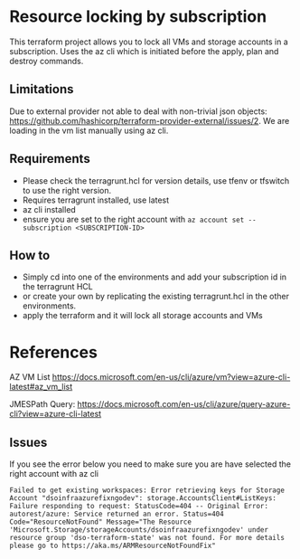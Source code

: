 # Resource locking by subscription

This terraform project allows you to lock all VMs and storage accounts in a subscription. Uses the az cli which is initiated before the apply, plan and destroy commands.

## Limitations
Due to external provider not able to deal with non-trivial json objects: https://github.com/hashicorp/terraform-provider-external/issues/2. We are loading in the vm list manually using az cli.

## Requirements

* Please check the terragrunt.hcl for version details, use tfenv or tfswitch to use the right version.
* Requires terragrunt installed, use latest
* az cli installed
* ensure you are set to the right account with `az account set --subscription <SUBSCRIPTION-ID>`


## How to

* Simply cd into one of the environments and add your subscription id in the terragrunt HCL
* or create your own by replicating the existing terragrunt.hcl in the other environments.
* apply the terraform and it will lock all storage accounts and VMs


# References
AZ VM List https://docs.microsoft.com/en-us/cli/azure/vm?view=azure-cli-latest#az_vm_list

JMESPath Query:
https://docs.microsoft.com/en-us/cli/azure/query-azure-cli?view=azure-cli-latest

## Issues
If you see the error below you need to make sure you are have selected the right account with az cli
```
Failed to get existing workspaces: Error retrieving keys for Storage Account "dsoinfraazurefixngodev": storage.AccountsClient#ListKeys: Failure responding to request: StatusCode=404 -- Original Error: autorest/azure: Service returned an error. Status=404 Code="ResourceNotFound" Message="The Resource 'Microsoft.Storage/storageAccounts/dsoinfraazurefixngodev' under resource group 'dso-terraform-state' was not found. For more details please go to https://aka.ms/ARMResourceNotFoundFix"
```
